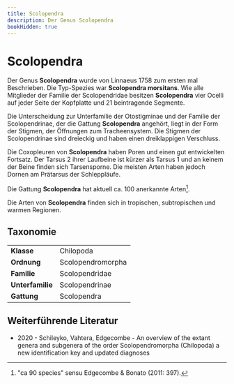 ```yaml
---
title: Scolopendra
description: Der Genus Scolopendra
bookHidden: true
---
```


# Scolopendra

Der Genus **Scolopendra** wurde von Linnaeus 1758 zum ersten mal Beschrieben. Die Typ-Spezies war **Scolopendra morsitans**. Wie alle Mitglieder der Familie der Scolopendridae besitzen **Scolopendra** vier Ocelli auf jeder Seite der Kopfplatte und 21 beintragende Segmente.

Die Unterscheidung zur Unterfamilie der Otostigminae und der Familie der Scolopendrinae, der die Gattung **Scolopendra** angehört, liegt in der Form der Stigmen, der Öffnungen zum Tracheensystem. Die Stigmen der Scolopendrinae sind dreieckig und haben einen dreiklappigen Verschluss.

Die Coxopleuren von **Scolopendra** haben Poren und einen gut entwickelten Fortsatz. Der Tarsus 2 ihrer Laufbeine ist kürzer als Tarsus 1 und an keinem der Beine finden sich Tarsensporne. Die meisten Arten haben jedoch Dornen am Prätarsus der Schleppläufe.

Die Gattung **Scolopendra** hat aktuell ca. 100 anerkannte Arten[^species-count].

Die Arten von **Scolopendra** finden sich in tropischen, subtropischen und warmen Regionen.

## Taxonomie

| | |
| --- | --- |
| **Klasse** | Chilopoda |
| **Ordnung** | Scolopendromorpha |
| **Familie** | Scolopendridae |
| **Unterfamilie** | Scolopendrinae |
| **Gattung** | Scolopendra |


## Weiterführende Literatur

* 2020 - Schileyko, Vahtera, Edgecombe - An overview of the extant genera and subgenera of the order Scolopendromorpha (Chilopoda) a new identification key and updated diagnoses

[^species-count]: "ca 90 species" sensu Edgecombe & Bonato (2011: 397).

